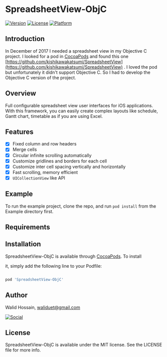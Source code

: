 
# SpreadsheetView-ObjC

 
[![Version](https://img.shields.io/cocoapods/v/SpreadsheetView-ObjC.svg?style=flat)](https://cocoapods.org/pods/SpreadsheetView-ObjC) [![License](https://img.shields.io/cocoapods/l/SpreadsheetView-ObjC.svg?style=flat)](https://cocoapods.org/pods/SpreadsheetView-ObjC) [![Platform](https://img.shields.io/cocoapods/p/SpreadsheetView-ObjC.svg?style=flat)](https://cocoapods.org/pods/SpreadsheetView-ObjC)

## Introduction
In December of 2017 I needed a spreadsheet view in my Objective C project. I looked for a pod in  [CocoaPods](https://cocoapods.org) and found this one [https://github.com/kishikawakatsumi/SpreadsheetView](https://github.com/kishikawakatsumi/SpreadsheetView) . I loved the pod but unfortunately it didn't support Objective C. So I had to develop the Objective C version of the project.


## Overview
Full configurable spreadsheet view user interfaces for iOS applications. With this framework, you can easily create complex layouts like schedule, Gantt chart, timetable as if you are using Excel.

## Features
- [x] Fixed column and row headers
- [x] Merge cells
- [x] Circular infinite scrolling automatically
- [x] Customize gridlines and borders for each cell
- [x] Customize inter cell spacing vertically and horizontally
- [x] Fast scrolling, memory efficient
- [x] `UICollectionView` like API

## Example

  

To run the example project, clone the repo, and run `pod install` from the Example directory first.

  

## Requirements

  

## Installation

  

SpreadsheetView-ObjC is available through [CocoaPods](https://cocoapods.org). To install

it, simply add the following line to your Podfile:

  

```ruby

pod 'SpreadsheetView-ObjC'

```

  

## Author

  

Walid Hossain, waliduet@gmail.com

[![Social](https://img.shields.io/twitter/url?label=%40walidhossain&style=social&url=https%3A%2F%2Ftwitter.com%2Fwalidhossain)](https://twitter.com/walidhossain)

  

## License

  

SpreadsheetView-ObjC is available under the MIT license. See the LICENSE file for more info.
